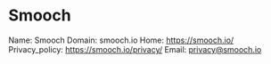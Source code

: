 
# Smooch 

Name: Smooch 
Domain: smooch.io
Home: https://smooch.io/
Privacy_policy: https://smooch.io/privacy/
Email: privacy@smooch.io
